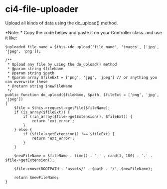 # ci4-file-uploader
Upload all kinds of data using the do_upload() method.

*Note: * Copy the code below and paste it on your Controller class. and use it like:

    $uploaded_file_name = $this->do_upload('file_name', 'images', ['jpg', 'jpeg', 'png']);

    /**
     * Upload any file by using the do_upload() method
     * @param string $fileName
     * @param string $path
     * @param array $fileExt = ['png', 'jpg', 'jpeg'] // or anything you can overwrite these
     * @return string $newFileName
     */
    public function do_upload($fileName, $path, $fileExt = ['png', 'jpg', 'jpeg'])
    {
        $file = $this->request->getFile($fileName);
        if (is_array($fileExt)) {
            if (!in_array($file->getExtension(), $fileExt)) {
                return 'ext_error';
            }
        } else {
            if ($file->getExtension() !== $fileExt) {
                return 'ext_error';
            }
        }

        $newFileName = $fileName . time() . '-' . rand(1, 100) . '.' . $file->getExtension();

        $file->move(ROOTPATH . 'assets/' . $path . '/', $newFileName);

        return $newFileName;
    }
